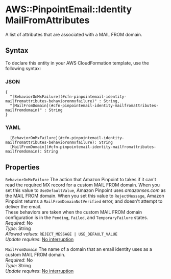 # AWS::PinpointEmail::Identity MailFromAttributes<a name="aws-properties-pinpointemail-identity-mailfromattributes"></a>

A list of attributes that are associated with a MAIL FROM domain\.

## Syntax<a name="aws-properties-pinpointemail-identity-mailfromattributes-syntax"></a>

To declare this entity in your AWS CloudFormation template, use the following syntax:

### JSON<a name="aws-properties-pinpointemail-identity-mailfromattributes-syntax.json"></a>

```
{
  "[BehaviorOnMxFailure](#cfn-pinpointemail-identity-mailfromattributes-behavioronmxfailure)" : String,
  "[MailFromDomain](#cfn-pinpointemail-identity-mailfromattributes-mailfromdomain)" : String
}
```

### YAML<a name="aws-properties-pinpointemail-identity-mailfromattributes-syntax.yaml"></a>

```
  [BehaviorOnMxFailure](#cfn-pinpointemail-identity-mailfromattributes-behavioronmxfailure): String
  [MailFromDomain](#cfn-pinpointemail-identity-mailfromattributes-mailfromdomain): String
```

## Properties<a name="aws-properties-pinpointemail-identity-mailfromattributes-properties"></a>

`BehaviorOnMxFailure`  <a name="cfn-pinpointemail-identity-mailfromattributes-behavioronmxfailure"></a>
The action that Amazon Pinpoint to takes if it can't read the required MX record for a custom MAIL FROM domain\. When you set this value to `UseDefaultValue`, Amazon Pinpoint uses *amazonses\.com* as the MAIL FROM domain\. When you set this value to `RejectMessage`, Amazon Pinpoint returns a `MailFromDomainNotVerified` error, and doesn't attempt to deliver the email\.  
These behaviors are taken when the custom MAIL FROM domain configuration is in the `Pending`, `Failed`, and `TemporaryFailure` states\.  
*Required*: No  
*Type*: String  
*Allowed values*: `REJECT_MESSAGE | USE_DEFAULT_VALUE`  
*Update requires*: [No interruption](https://docs.aws.amazon.com/AWSCloudFormation/latest/UserGuide/using-cfn-updating-stacks-update-behaviors.html#update-no-interrupt)

`MailFromDomain`  <a name="cfn-pinpointemail-identity-mailfromattributes-mailfromdomain"></a>
The name of a domain that an email identity uses as a custom MAIL FROM domain\.  
*Required*: No  
*Type*: String  
*Update requires*: [No interruption](https://docs.aws.amazon.com/AWSCloudFormation/latest/UserGuide/using-cfn-updating-stacks-update-behaviors.html#update-no-interrupt)